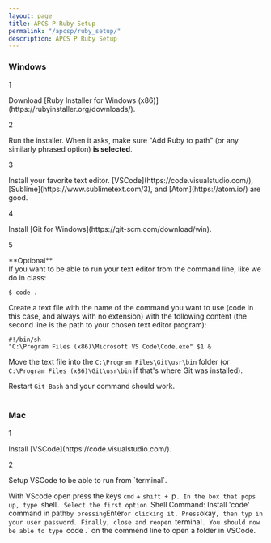 ```yaml
---
layout: page
title: APCS P Ruby Setup
permalink: "/apcsp/ruby_setup/"
description: APCS P Ruby Setup
---
```

### Windows
<div class="section listed" markdown="1">

  <p class="section-title">1</p>
  <div class="section" markdown="1">
  Download [Ruby Installer for Windows (x86)](https://rubyinstaller.org/downloads/).
  </div>

  <p class="section-title">2</p>
  <div class="section" markdown="1">
  Run the installer. When it asks, make sure "Add Ruby to path" (or any similarly phrased option) <strong>is selected</strong>.
  </div>

  <p class="section-title">3</p>
  <div class="section" markdown="1">
  Install your favorite text editor. [VSCode](https://code.visualstudio.com/), [Sublime](https://www.sublimetext.com/3), and [Atom](https://atom.io/) are good.
  </div>

  <p class="section-title">4</p>
  <div class="section" markdown="1">
  Install [Git for Windows](https://git-scm.com/download/win).
  </div>

  <p class="section-title">5</p>
  <div class="section" markdown="1">**Optional**<br>If you want to be able to run your text editor from the command line, like we do in class:

```terminal
$ code .
```

Create a text file with the name of the command you want to use (code in this case, and always with no extension) with the following content (the second line is the path to your chosen text editor program):

```
#!/bin/sh
"C:\Program Files (x86)\Microsoft VS Code\Code.exe" $1 &
```


Move the text file into the `C:\Program Files\Git\usr\bin` folder (or `C:\Program Files (x86)\Git\usr\bin` if that's where Git was installed).

Restart `Git Bash` and your command should work.
<br>
<br>
  </div>

</div>

### Mac
<div class="section listed" markdown="1">

  <p class="section-title">1</p>
  <div class="section" markdown="1">
  Install [VSCode](https://code.visualstudio.com/).
  </div>

  <p class="section-title">2</p>
  <div class="section" markdown="1">
  Setup VSCode to be able to run from `terminal`.

  With VScode open press the keys `cmd` + `shift + `p`. In the box that pops up, type `shell`. Select the first option `Shell Command: Install 'code' command in path` by pressing `Enter` or clicking it. Press `okay`, then typ in your user password. Finally, close and reopen `terminal`. You should now be able to type `code .` on the commend line to open a folder in VSCode.
  </div>
  <br>
  <br>

</div>